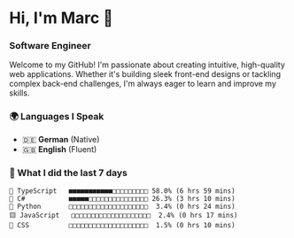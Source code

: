 # Hi, I'm Marc 👋 
### Software Engineer

Welcome to my GitHub! I'm passionate about creating intuitive, high-quality web applications. Whether it's building sleek front-end designs or tackling complex back-end challenges, I'm always eager to learn and improve my skills.  

### 🌍 Languages I Speak  
- 🇩🇪 **German** (Native)  
- 🇬🇧 **English** (Fluent)

### 🤯 What I did the last 7 days

```
🔷 TypeScript   ■■■■■■■■■■■□□□□□□□□□ 58.0% (6 hrs 59 mins)
🔷 C#           ■■■■■□□□□□□□□□□□□□□□ 26.3% (3 hrs 10 mins)
🐍 Python       □□□□□□□□□□□□□□□□□□□□  3.4% (0 hrs 24 mins)
🟨 JavaScript   □□□□□□□□□□□□□□□□□□□□  2.4% (0 hrs 17 mins)
🎨 CSS          □□□□□□□□□□□□□□□□□□□□  1.5% (0 hrs 10 mins)
```